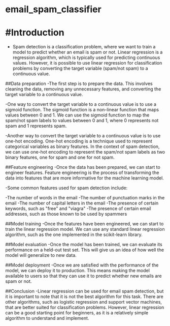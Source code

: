 # email_spam_classifier



# #Introduction
- Spam detection is a classification problem, where we want to train a model to predict whether an email is spam or not. Linear regression is a regression algorithm, which is typically used for predicting continuous values. However, it is possible to use linear regression for classification problems by converting the target variable (spam/not spam) to a continuous value.

##Data preparation
-The first step is to prepare the data. This involves cleaning the data, removing any unnecessary features, and converting the target variable to a continuous value.

-One way to convert the target variable to a continuous value is to use a sigmoid function. The sigmoid function is a non-linear function that maps values between 0 and 1. We can use the sigmoid function to map the spam/not spam labels to values between 0 and 1, where 0 represents not spam and 1 represents spam.

-Another way to convert the target variable to a continuous value is to use one-hot encoding. One-hot encoding is a technique used to represent categorical variables as binary features. In the context of spam detection, we can use one-hot encoding to represent the spam/not spam labels as two binary features, one for spam and one for not spam.

##Feature engineering
-Once the data has been prepared, we can start to engineer features. Feature engineering is the process of transforming the data into features that are more informative for the machine learning model.

-Some common features used for spam detection include:

-The number of words in the email
-The number of punctuation marks in the email
-The number of capital letters in the email
-The presence of certain keywords, such as "free" and "viagra"
-The presence of certain email addresses, such as those known to be used by spammers

##Model training
-Once the features have been engineered, we can start to train the linear regression model. We can use any standard linear regression algorithm, such as the one implemented in the scikit-learn library.

##Model evaluation
-Once the model has been trained, we can evaluate its performance on a held-out test set. This will give us an idea of how well the model will generalize to new data.

##Model deployment
-Once we are satisfied with the performance of the model, we can deploy it to production. This means making the model available to users so that they can use it to predict whether new emails are spam or not.

##Conclusion
-Linear regression can be used for email spam detection, but it is important to note that it is not the best algorithm for this task. There are other algorithms, such as logistic regression and support vector machines, that are better suited for classification problems. However, linear regression can be a good starting point for beginners, as it is a relatively simple algorithm to understand and implement.
